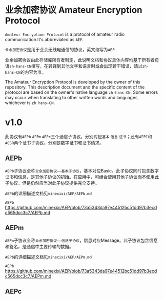 # 业余加密协议 Amateur Encryption Protocol
`Amateur Encryption Protocol` is a protocol of amateur radio communication.It's abbreviated as `AEP`.

`业余加密协议`是用于业余无线电通信的协议，英文缩写为`AEP`

业余加密协议由此存储库所有者制定，此说明文档和协议具体内容均基于所有者母语`zh-hans-CN`撰写，在转译到其他文字和语言时或会出现若干错误，请以`zh-hans-CN`的内容为准。

The Amateur Encryption Protocol is developed by the owner of this repository. This description document and the specific content of the protocol are based on the owner's native language `zh-hans-CN`. Some errors may occur when translating to other written words and languages, whichever is `zh hans-CN`.

# v1.0
此协议有`AEPb` `AEPm` `AEPc`三个通信子协议，分别对应`基本` `信息` `证书`；还有`AEPC`和`ACSR`两个证书子协议，分别是数字证书和证书请求。
## AEPb
`AEPb`子协议全称`业余加密协议——基本子协议`，基本对应Basic。此子协议同时包含数字证书和信息，是其他子协议的初始。在应用中，可组合使用其他子协议而不使用此子协议，但是仍然应当对此子协议提供完全支持。

`AEPb`的详细描述文档见`minexixi/AEP/AEPb.md`

`AEPb` https://github.com/minexixi/AEP/blob/73a5343da97e44512bc51dd97b3ecdc565dcc3c7/AEPb.md
## AEPm
`AEPm`子协议全称`业余加密协议——信息子协议`，信息对应Message。此子协议包含信息和签名，是通信中主要传输的数据。

`AEPb`的详细描述文档见`minexixi/AEP/AEPm.md`

`AEPb` https://github.com/minexixi/AEP/blob/73a5343da97e44512bc51dd97b3ecdc565dcc3c7/AEPm.md
## AEPc
